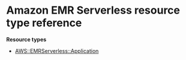 # Amazon EMR Serverless resource type reference<a name="AWS_EMRServerless"></a>

**Resource types**

- [AWS::EMRServerless::Application](aws-resource-emrserverless-application.md)
